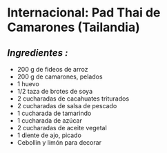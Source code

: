 # Internacional: Pad Thai de Camarones (Tailandia)


## *Ingredientes :*
- 200 g de fideos de arroz
- 200 g de camarones, pelados
- 1 huevo
- 1/2 taza de brotes de soya
- 2 cucharadas de cacahuates triturados
- 2 cucharadas de salsa de pescado
- 1 cucharada de tamarindo
- 1 cucharada de azúcar
- 2 cucharadas de aceite vegetal
- 1 diente de ajo, picado
- Cebollín y limón para decorar


